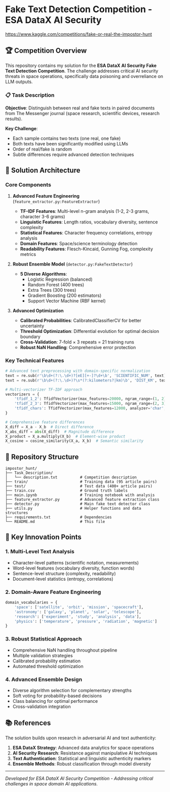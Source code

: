 # Fake Text Detection Competition - ESA DataX AI Security
https://www.kaggle.com/competitions/fake-or-real-the-impostor-hunt
## 🏆 Competition Overview

This repository contains my solution for the **ESA DataX AI Security Fake Text Detection Competition**. The challenge addresses critical AI security threats in space operations, specifically data poisoning and overreliance on LLM outputs.

### 📋 Task Description

**Objective**: Distinguish between real and fake texts in paired documents from The Messenger journal (space research, scientific devices, research results).

**Key Challenge**: 
- Each sample contains two texts (one real, one fake)
- Both texts have been significantly modified using LLMs
- Order of real/fake is random
- Subtle differences require advanced detection techniques

## 🔧 Solution Architecture

### Core Components

1. **Advanced Feature Engineering** (`feature_extractor.py:FeatureExtractor`)
   - **TF-IDF Features**: Multi-level n-gram analysis (1-2, 2-3 grams, character 3-6 grams)
   - **Linguistic Features**: Length ratios, vocabulary diversity, sentence complexity
   - **Statistical Features**: Character frequency correlations, entropy analysis
   - **Domain Features**: Space/science terminology detection
   - **Readability Features**: Flesch-Kincaid, Gunning Fog, complexity metrics

2. **Robust Ensemble Model** (`detector.py:FakeTextDetector`)
   - **5 Diverse Algorithms**:
     - Logistic Regression (balanced)
     - Random Forest (400 trees)
     - Extra Trees (300 trees)
     - Gradient Boosting (200 estimators)
     - Support Vector Machine (RBF kernel)

3. **Advanced Optimization**
   - **Calibrated Probabilities**: CalibratedClassifierCV for better uncertainty
   - **Threshold Optimization**: Differential evolution for optimal decision boundary
   - **Cross-Validation**: 7-fold × 3 repeats = 21 training runs
   - **Robust NaN Handling**: Comprehensive error protection

### Key Technical Features

```python
# Advanced text preprocessing with domain-specific normalization
text = re.sub(r'\b\d+(?:\.\d+)?[eE][+-]?\d+\b', 'SCIENTIFIC_NUM', text)
text = re.sub(r'\b\d+(?:\.\d+)?\s*(?:kilometers?|km)\b', 'DIST_KM', text)

# Multi-vectorizer TF-IDF approach
vectorizers = {
    'tfidf_1_2': TfidfVectorizer(max_features=20000, ngram_range=(1, 2)),
    'tfidf_2_3': TfidfVectorizer(max_features=15000, ngram_range=(2, 3)),
    'tfidf_chars': TfidfVectorizer(max_features=12000, analyzer='char', ngram_range=(3, 6))
}

# Comprehensive feature differences
X_diff = X_a - X_b  # Direct difference
X_abs_diff = abs(X_diff)  # Magnitude difference
X_product = X_a.multiply(X_b)  # Element-wise product
X_cosine = cosine_similarity(X_a, X_b)  # Semantic similarity
```

## 📂 Repository Structure

```
impostor_hunt/
├── Task_Description/
│   └── description.txt          # Competition description
├── train/                       # Training data (95 article pairs)
├── test/                        # Test data (400+ article pairs)
├── train.csv                    # Ground truth labels
├── main.ipynb                   # Training notebook with analysis
├── feature_extractor.py         # Advanced feature extraction class
├── detector.py                  # Main fake text detector class
├── utils.py                     # Helper functions and data structures
├── requirements.txt             # Dependencies
└── README.md                    # This file
```

## 🎯 Key Innovation Points

### 1. **Multi-Level Text Analysis**
- Character-level patterns (scientific notation, measurements)
- Word-level features (vocabulary diversity, function words)
- Sentence-level structure (complexity, readability)
- Document-level statistics (entropy, correlations)

### 2. **Domain-Aware Feature Engineering**
```python
domain_vocabularies = {
    'space': ['satellite', 'orbit', 'mission', 'spacecraft'],
    'astronomy': ['galaxy', 'planet', 'solar', 'telescope'],
    'research': ['experiment', 'study', 'analysis', 'data'],
    'physics': ['temperature', 'pressure', 'radiation', 'magnetic']
}
```

### 3. **Robust Statistical Approach**
- Comprehensive NaN handling throughout pipeline
- Multiple validation strategies
- Calibrated probability estimation
- Automated threshold optimization

### 4. **Advanced Ensemble Design**
- Diverse algorithm selection for complementary strengths
- Soft voting for probability-based decisions
- Class balancing for optimal performance
- Cross-validation integration

## 📚 References

The solution builds upon research in adversarial AI and text authenticity:

1. **ESA DataX Strategy**: Advanced data analytics for space operations
2. **AI Security Research**: Resistance against manipulative AI techniques
3. **Text Authentication**: Statistical and linguistic authenticity markers
4. **Ensemble Methods**: Robust classification through model diversity

---

*Developed for ESA DataX AI Security Competition - Addressing critical challenges in space domain AI applications.*
